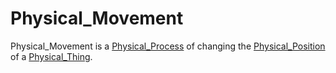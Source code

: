 # Physical_Movement

Physical_Movement is a [Physical_Process](10000042.md) of changing the [Physical_Position](10000044.md) of a [Physical_Thing](10000045.md).

